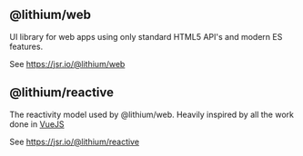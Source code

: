 ## @lithium/web

UI library for web apps using only standard HTML5 API's and modern ES features.

See https://jsr.io/@lithium/web

## @lithium/reactive

The reactivity model used by @lithium/web. Heavily inspired by all the work done in [VueJS](https://vuejs.org/)

See https://jsr.io/@lithium/reactive
